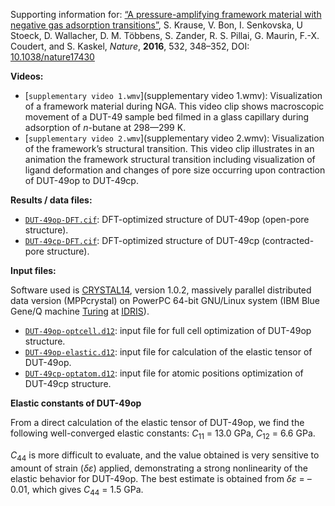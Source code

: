 Supporting information for: [“A pressure-amplifying framework material with negative gas adsorption transitions”](https://doi.org/10.1038/nature17430), S. Krause, V. Bon, I. Senkovska, U Stoeck, D. Wallacher, D. M. Többens, S. Zander, R. S. Pillai, G. Maurin, F.-X. Coudert, and S. Kaskel, _Nature_, **2016**, 532, 348–352, DOI: [10.1038/nature17430](https://doi.org/10.1038/nature17430)


**Videos:**

- [`supplementary video 1.wmv`](supplementary video 1.wmv): Visualization of a framework material during NGA. This video clip shows macroscopic movement of a DUT-49 sample bed filmed in a glass capillary during adsorption of _n_-butane at 298—299 K.
- [`supplementary video 2.wmv`](supplementary video 2.wmv): Visualization of the framework’s structural transition. This video clip illustrates in an animation the framework structural transition including visualization of ligand deformation and changes of pore size occurring upon contraction of DUT-49op to DUT-49cp.


**Results / data files:**

- [`DUT-49op-DFT.cif`](DUT-49op-DFT.cif): DFT-optimized structure of DUT-49op (open-pore structure).
- [`DUT-49cp-DFT.cif`](DUT-49cp-DFT.cif): DFT-optimized structure of DUT-49cp (contracted-pore structure).


**Input files:**

Software used is [CRYSTAL14](http://www.crystal.unito.it/), version 1.0.2, massively parallel distributed data version (MPPcrystal) on PowerPC  64-bit GNU/Linux system (IBM Blue Gene/Q machine [Turing](http://www.idris.fr/eng/turing/turing-presentation-eng.html) at [IDRIS](http://www.idris.fr/eng/)).

- [`DUT-49op-optcell.d12`](DUT-49op-optcell.d12): input file for full cell optimization of DUT-49op structure.
- [`DUT-49op-elastic.d12`](DUT-49op-elastic.d12): input file for calculation of the elastic tensor of DUT-49op.
- [`DUT-49cp-optatom.d12`](DUT-49cp-optatom.d12): input file for atomic positions optimization of DUT-49cp structure.


**Elastic constants of DUT-49op**

From a direct calculation of the elastic tensor of DUT-49op, we find the following well-converged elastic constants: _C_<sub>11</sub> = 13.0 GPa, _C_<sub>12</sub> = 6.6 GPa.

_C_<sub>44</sub> is more difficult to evaluate, and the value obtained is very sensitive to amount of strain (_δε_) applied, demonstrating a strong nonlinearity of the elastic behavior for DUT-49op. The best estimate is obtained from _δε_ = –0.01, which gives _C_<sub>44</sub> = 1.5 GPa.
